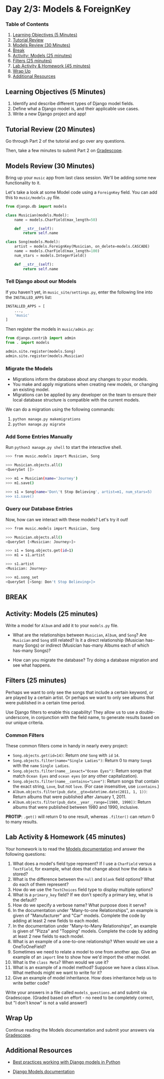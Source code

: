 # Day 2/3: Models & ForeignKey

### Table of Contents

1. [Learning Objectives (5 Minutes)](#learning-objectives-5-minutes)
1. [Tutorial Review](#tutorial-review-20-minutes)
1. [Models Review (30 Minutes)](#models-review-30-minutes)
1. [Break](#break)
1. [Activity: Models (25 minutes)](#activity-models-25-minutes)
1. [Filters (25 minutes)](#filters-25-minutes)
1. [Lab Activity & Homework (45 minutes)](#lab-activity-homework-45-minutes)
1. [Wrap Up](#wrap-up)
1. [Additional Resources](#additional-resources)

## Learning Objectives (5 Minutes)

1. Identify and describe different types of Django model fields.
2. Define what a Django model is, and their applicable use cases.
3. Write a new Django project and app!

## Tutorial Review (20 Minutes)

Go through Part 2 of the tutorial and go over any questions.

Then, take a few minutes to submit Part 2 on [Gradescope](https://gradescope.com).

## Models Review (30 Minutes)

Bring up your `music` app from last class session. We'll be adding some new functionality to it.

Let's take a look at some Model code using a `ForeignKey` field. You can add this to `music/models.py` file.

```py
from django.db import models

class Musician(models.Model):
    name = models.CharField(max_length=50)

    def __str__(self):
        return self.name

class Song(models.Model):
    artist = models.ForeignKey(Musician, on_delete=models.CASCADE)
    name = models.CharField(max_length=100)
    num_stars = models.IntegerField()

    def __str__(self):
        return self.name
```

### Tell Django about our Models

If you haven't yet, in `music_site/settings.py`, enter the following line into the `INSTALLED_APPS` list:

```py
INSTALLED_APPS = [
    ...,
    'music'
]
```

Then register the models in `music/admin.py`:

```py
from django.contrib import admin
from . import models

admin.site.register(models.Song)
admin.site.register(models.Musician)
```

### Migrate the Models

- Migrations inform the database about any changes to your models.
- You make and apply migrations when creating new models, or changing an existing model.
- Migrations can be applied by any developer on the team to ensure their local database structure is compatible with the current models.

We can do a migration using the following commands:

1. `python manage.py makemigrations`
2. `python manage.py migrate`

### Add Some Entries Manually

Run `python3 manage.py shell` to start the interactive shell.

```bash
>>> from music.models import Musician, Song

>>> Musician.objects.all()
<QuerySet []>

>>> m1 = Musician(name='Journey')
>>> m1.save()

>>> s1 = Song(name='Don\'t Stop Believing', artist=m1, num_stars=5)
>>> s1.save()
```

### Query our Database Entries

<!-- NOTE: have a section SPECIFICALLY for each of: all, get, filter -->

<!-- NOTE: do a worksheet here with above -->

Now, how can we interact with these models? Let's try it out!

```bash
>>> from music.models import Musician, Song

>>> Musician.objects.all()
<QuerySet [<Musician: Journey>]>

>>> s1 = Song.objects.get(id=1)
>>> m1 = s1.artist

>>> s1.artist
<Musician: Journey>

>>> m1.song_set
<QuerySet [<Song: Don't Stop Believing>]>
```

## BREAK

## Activity: Models (25 minutes)

Write a model for `Album` and add it to your `models.py` file.

- What are the relationships between `Musician`, `Album`, and `Song`? Are `Musician` and `Song` still related? Is it a direct relationship (Musician has-many Songs) or indirect (Musician has-many Albums each of which has-many Songs)?

- How can you migrate the database? Try doing a database migration and see what happens.

## Filters (25 minutes)

Perhaps we want to only see the songs that include a certain keyword, or are played by a certain artist. Or perhaps we want to only see albums that were published in a certain time period.

Use Django filters to enable this capability! They allow us to use a double-underscore, in conjunction with the field name, to generate results based on our unique criteria.

### Common Filters

These common filters come in handy in nearly every project:

- `Song.objects.get(id=14)`: Return *one* `Song` with `id` `14`.
- `Song.objects.filter(name="Single Ladies")`: Return 0 to many `Song`s with the `name` `Single Ladies`.
- `Song.objects.filter(name__iexact="Ocean Eyes")`: Return songs that match `Ocean Eyes` and `ocean eyes` (or any other capitalization).
- `Song.objects.filter(name__contains="Love")`: Return songs that contain the exact string, `Love`, but not `love`. (For case insensitive, use `icontains`.)
- `Album.objects.filter(pub_date__gte=datetime.date(2011, 1, 1))`: Return albums that were published after January 1, 2011.
- `Album.objects.filter(pub_date__year__range=[1980, 1990])`: Return albums that were published between 1980 and 1990, inclusive.

**PROTIP**: `.get()` will return 0 to one result, whereas `.filter()` can return 0 to many results.

## Lab Activity & Homework (45 minutes)

Your homework is to read the [Models documentation](https://docs.djangoproject.com/en/3.0/topics/db/models/) and answer the following questions:

1. What does a model's field type represent? If I use a `CharField` versus a `TextField`, for example, what does that change about how the data is stored?
1. What is the difference between the `null` and `blank` field options? What do each of them represent?
1. How do we use the `TextChoices` field type to display multiple options?
1. What is a `primary_key` field? If we don't specify a primary key, what is the default?
1. How do we specify a verbose name? What purpose does it serve?
1. In the documentation under "Many-to-one Relationships", an example is given of "Manufacturer" and "Car" models. Complete the code by adding at least 2 new fields to each model.
1. In the documentation under "Many-to-Many Relationships", an example is given of "Pizza" and "Topping" models. Complete the code by adding at least 2 new fields to each model.
1. What is an example of a one-to-one relationship? When would we use a OneToOneField?
1. Sometimes we need to relate a model to one from another app. Give an example of an `import` line to show how we'd import the other model.
1. What is the `class Meta`? When would we use it?
1. What is an example of a model method? Suppose we have a class `Album`. What methods might we want to write for it?
1. Give an example of model inheritance. How does inheritance help us to write better code?

Write your answers in a file called `models_questions.md` and submit via Gradescope. (Graded based on effort - no need to be completely correct, but "I don't know" is not a valid answer!)

## Wrap Up

Continue reading the Models documentation and submit your answers via [Gradescope](https://gradescope.com).

## Additional Resources

* [Best practices working with Django models in Python](https://steelkiwi.com/blog/best-practices-working-django-models-python/)

* [Django Models documentation](https://docs.djangoproject.com/en/2.2/topics/db/models/)

